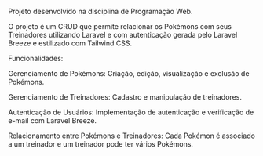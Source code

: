 Projeto desenvolvido na disciplina de Programação Web.

O projeto é um CRUD que permite relacionar os Pokémons com seus Treinadores utilizando Laravel e com autenticação gerada pelo Laravel Breeze e estilizado com Tailwind CSS.


Funcionalidades:

Gerenciamento de Pokémons: Criação, edição, visualização e exclusão de Pokémons.

Gerenciamento de Treinadores: Cadastro e manipulação de treinadores.

Autenticação de Usuários: Implementação de autenticação e verificação de e-mail com Laravel Breeze.

Relacionamento entre Pokémons e Treinadores: Cada Pokémon é associado a um treinador e um treinador pode ter vários Pokémons.
